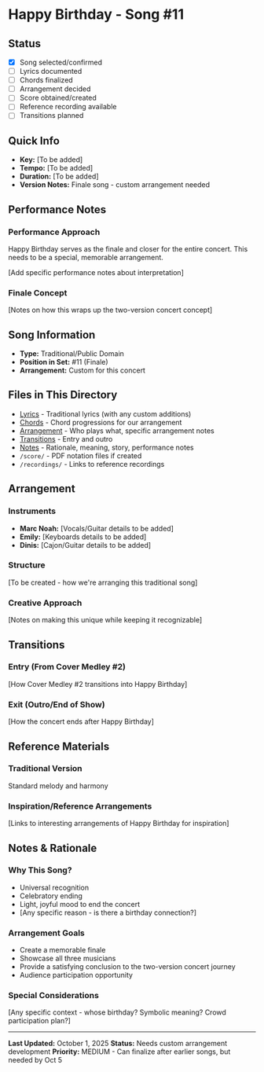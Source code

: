 # Happy Birthday - Song #11

## Status
- [x] Song selected/confirmed
- [ ] Lyrics documented
- [ ] Chords finalized
- [ ] Arrangement decided
- [ ] Score obtained/created
- [ ] Reference recording available
- [ ] Transitions planned

## Quick Info
- **Key:** [To be added]
- **Tempo:** [To be added]
- **Duration:** [To be added]
- **Version Notes:** Finale song - custom arrangement needed

## Performance Notes

### Performance Approach
Happy Birthday serves as the finale and closer for the entire concert. This needs to be a special, memorable arrangement.

[Add specific performance notes about interpretation]

### Finale Concept
[Notes on how this wraps up the two-version concert concept]

## Song Information

- **Type:** Traditional/Public Domain
- **Position in Set:** #11 (Finale)
- **Arrangement:** Custom for this concert

## Files in This Directory

- [Lyrics](./lyrics.md) - Traditional lyrics (with any custom additions)
- [Chords](./chords.md) - Chord progressions for our arrangement
- [Arrangement](./arrangement.md) - Who plays what, specific arrangement notes
- [Transitions](./transitions.md) - Entry and outro
- [Notes](./notes.md) - Rationale, meaning, story, performance notes
- `/score/` - PDF notation files if created
- `/recordings/` - Links to reference recordings

## Arrangement

### Instruments
- **Marc Noah:** [Vocals/Guitar details to be added]
- **Emily:** [Keyboards details to be added]
- **Dinis:** [Cajon/Guitar details to be added]

### Structure
[To be created - how we're arranging this traditional song]

### Creative Approach
[Notes on making this unique while keeping it recognizable]

## Transitions

### Entry (From Cover Medley #2)
[How Cover Medley #2 transitions into Happy Birthday]

### Exit (Outro/End of Show)
[How the concert ends after Happy Birthday]

## Reference Materials

### Traditional Version
Standard melody and harmony

### Inspiration/Reference Arrangements
[Links to interesting arrangements of Happy Birthday for inspiration]

## Notes & Rationale

### Why This Song?
- Universal recognition
- Celebratory ending
- Light, joyful mood to end the concert
- [Any specific reason - is there a birthday connection?]

### Arrangement Goals
- Create a memorable finale
- Showcase all three musicians
- Provide a satisfying conclusion to the two-version concert journey
- Audience participation opportunity

### Special Considerations
[Any specific context - whose birthday? Symbolic meaning? Crowd participation plan?]

---

**Last Updated:** October 1, 2025
**Status:** Needs custom arrangement development
**Priority:** MEDIUM - Can finalize after earlier songs, but needed by Oct 5
